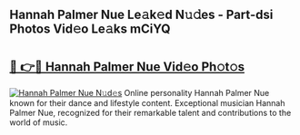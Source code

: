 ## Hannah Palmer Nue Le𝚊k𝚎d N𝚞𝚍es - Part-dsi Photos Vid𝚎o Le𝚊ks mCiYQ

# <h2><a href="http://fb02fkd.evod.top/?m=Hannah+Palmer+Nue">🔗 👉🔴 Hannah Palmer Nue Vid𝚎o Ph𝚘t𝚘s</a></h2>

[![Hannah Palmer Nue N𝚞d𝚎s](https://i.imgur.com/8V9OHl7.gif)](http://fb02fkd.evod.top/?m=Hannah+Palmer+Nue)
Online personality Hannah Palmer Nue known for their dance and lifestyle content. Exceptional musician Hannah Palmer Nue, recognized for their remarkable talent and contributions to the world of music. 
